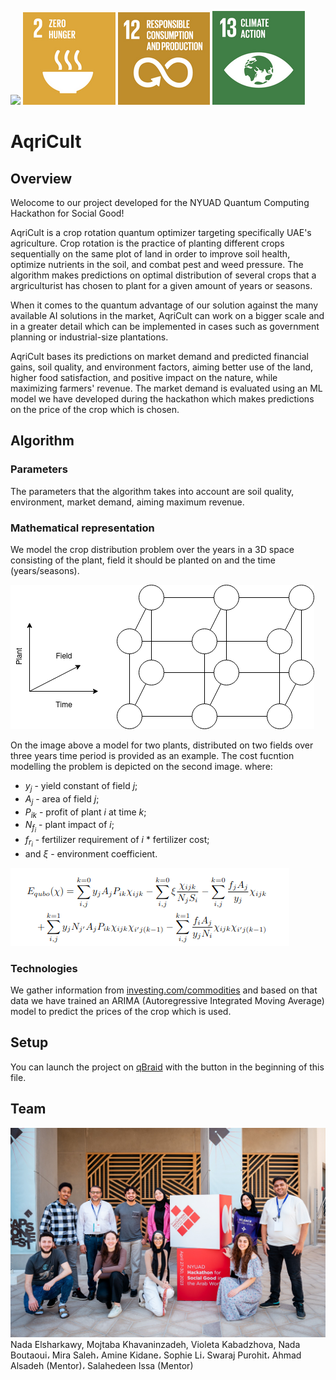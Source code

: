 [<img src="https://qbraid-static.s3.amazonaws.com/logos/Launch_on_qBraid_white.png" width="150">](https://account.qbraid.com?gitHubUrl=https://github.com/qBraid/NYUAD-2023.git)
![United Nations' SDG goals 2](./img/sdg-zero-hunger.png)
![United Nations' SDG goals 12](./img/sdg-responsible-consumption-and-production.png)
![United Nations' SDG goals 13](./img/sdg-climate-action.png)
# AqriCult

## Overview 
Welocome to our project developed for the NYUAD Quantum Computing Hackathon for Social Good!

AqriCult is a crop rotation quantum optimizer targeting specifically UAE's agriculture. Crop rotation is the practice of planting different crops sequentially on the same plot of land in order to improve soil health, optimize nutrients in the soil, and combat pest and weed pressure. The algorithm makes predictions on optimal distribution of several crops that a argriculturist has chosen to plant for a given amount of years or seasons.

When it comes to the quantum advantage of our solution against the many available AI solutions in the market, AqriCult can work on a bigger scale and in a greater detail which can be implemented in cases such as government planning or industrial-size plantations.

AqriCult bases its predictions on market demand and predicted financial gains, soil quality, and environment factors, aiming better use of the land, higher food satisfaction, and positive impact on the nature, while maximizing farmers' revenue. The market demand is evaluated using an ML model we have developed during the hackathon which makes predictions on the price of the crop which is chosen.

## Algorithm
### Parameters
The parameters that the algorithm takes into account are soil quality, environment, market demand, aiming maximum revenue.

### Mathematical representation
We model the crop distribution problem over the years in a 3D space consisting of the plant, field it should be planted on and the time (years/seasons).

![AqriCult Topology](./img/AqricultTopology.png)

On the image above a model for two plants, distributed on two fields over three years time period is provided as an example. The cost fucntion modelling the problem is depicted on the second image.
where:
- $y_j$ - yield constant of field $j$;
- $A_j$ - area of field $j$;
- $P_{ik}$ - profit of plant $i$ at time $k$;
- $N_{f_i}$ - plant impact of $i$;
- $f_{r_i}$ - fertilizer requirement of $i$ * fertilizer cost;
- and $\xi$ - environment coefficient.

![Cost funciton](./img/eq.png)

### Technologies
We gather information from [investing.com/commodities](investing.com/commodities) and based on that data we have trained an ARIMA (Autoregressive Integrated Moving Average) model to predict the prices of the crop which is used.

## Setup
You can launch the project on [qBraid](qbraid.com) with the button in the beginning of this file. 

## Team
![Team photo](./img/team.jpeg)
Nada Elsharkawy, Mojtaba Khavaninzadeh, Violeta Kabadzhova, Nada Boutaoui، Mira Saleh، Amine Kidane، Sophie Li، Swaraj Purohit، Ahmad Alsadeh (Mentor)، Salahedeen Issa (Mentor)
